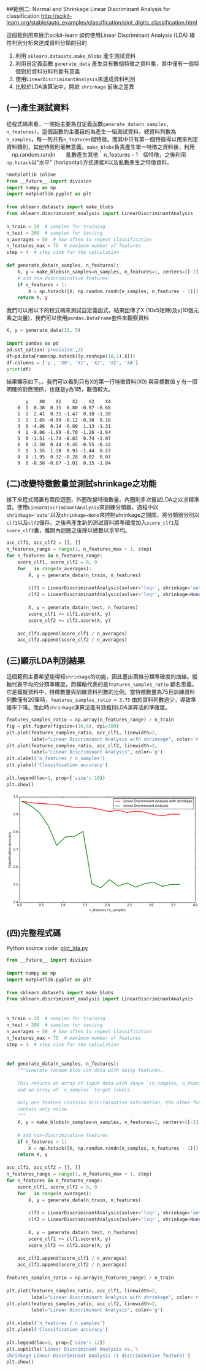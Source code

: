 
##範例二: Normal and Shrinkage Linear Discriminant Analysis for classification
http://scikit-learn.org/stable/auto_examples/classification/plot_digits_classification.html

這個範例用來展示scikit-learn 如何使用Linear Discriminant Analysis (LDA) 線性判別分析來達成資料分類的目的

1. 利用 `sklearn.datasets.make_blobs` 產生測試資料
2. 利用自定義函數 `generate_data` 產生具有數個特徵之資料集，其中僅有一個特徵對於資料分料判斷有意義
3. 使用`LinearDiscriminantAnalysis`來達成資料判別
4. 比較於LDA演算法中，開啟 `shrinkage` 前後之差異

## (一)產生測試資料
從程式碼來看，一開始主要為自定義函數`generate_data(n_samples, n_features)`，這個函數的主要目的為產生一組測試資料，總資料列數為`n_samples`，每一列共有`n_features`個特徵。而其中只有第一個特徵得以用來判定資料類別，其他特徵則毫無意義。`make_blobs`負責產生單一特徵之資料後，利用｀np.random.randn｀　亂數產生其他｀n_features - 1｀個特徵，之後利用`np.hstack`以"水平" (horizontal)方式連接X以及亂數產生之特徵資料。


```python
%matplotlib inline
from __future__ import division
import numpy as np
import matplotlib.pyplot as plt

from sklearn.datasets import make_blobs
from sklearn.discriminant_analysis import LinearDiscriminantAnalysis

n_train = 20  # samples for training
n_test = 200  # samples for testing
n_averages = 50  # how often to repeat classification
n_features_max = 75  # maximum number of features
step = 4  # step size for the calculation

def generate_data(n_samples, n_features):
    X, y = make_blobs(n_samples=n_samples, n_features=1, centers=[[-2], [2]])
    # add non-discriminative features
    if n_features > 1:
        X = np.hstack([X, np.random.randn(n_samples, n_features - 1)])
    return X, y

```

我們可以用以下的程式碼來測試自定義函式，結果回傳了X (10x5矩陣)及y(10個元素之向量)，我們可以使用`pandas.DataFrame`套件來觀察資料


```python
X, y = generate_data(10, 5)

import pandas as pd
pd.set_option('precision',2)
df=pd.DataFrame(np.hstack([y.reshape(10,1),X]))
df.columns = ['y', 'X0', 'X1', 'X2', 'X2', 'X4']
print(df)
```
結果顯示如下。。我們可以看到只有X的第一行特徵資料(X0) 與目標數值 y 有一個明確的對應關係，也就是y為1時，數值較大。
```
       y    X0    X1    X2    X2    X4
    0  1  0.38  0.35  0.80 -0.97 -0.68
    1  1  2.41  0.31 -1.47  0.10 -1.39
    2  1  1.65 -0.99 -0.12 -0.38  0.18
    3  0 -4.86  0.14 -0.80  1.13 -1.31
    4  1 -0.06 -1.99 -0.70 -1.26 -1.64
    5  0 -1.51 -1.74 -0.83  0.74 -2.07
    6  0 -2.50  0.44 -0.45 -0.55 -0.42
    7  1  1.55  1.38  0.93 -1.44  0.27
    8  0 -1.95  0.32 -0.28  0.02  0.07
    9  0 -0.58 -0.07 -1.01  0.15 -1.84
```    

## (二)改變特徵數量並測試shrinkage之功能

接下來程式碼裏有兩段迴圈，外圈改變特徵數量。內圈則多次嘗試LDA之以求精準度。使用`LinearDiscriminantAnalysis`來訓練分類器，過程中以`shrinkage='auto'`以及`shrinkage=None`來控制shrinkage之開關，將分類器分別以`clf1`以及`clf2`儲存。之後再產生新的測試資料將準確度加入`score_clf1`及`score_clf2`裏，離開內迴圈之後除以總數以求平均。


```python
acc_clf1, acc_clf2 = [], []
n_features_range = range(1, n_features_max + 1, step)
for n_features in n_features_range:
    score_clf1, score_clf2 = 0, 0
    for _ in range(n_averages):
        X, y = generate_data(n_train, n_features)

        clf1 = LinearDiscriminantAnalysis(solver='lsqr', shrinkage='auto').fit(X, y)
        clf2 = LinearDiscriminantAnalysis(solver='lsqr', shrinkage=None).fit(X, y)

        X, y = generate_data(n_test, n_features)
        score_clf1 += clf1.score(X, y)
        score_clf2 += clf2.score(X, y)

    acc_clf1.append(score_clf1 / n_averages)
    acc_clf2.append(score_clf2 / n_averages)
```

## (三)顯示LDA判別結果
這個範例主要希望能得知`shrinkage`的功能，因此畫出兩條分類準確度的曲線。縱軸代表平均的分類準確度，而橫軸代表的是`features_samples_ratio` 顧名思義，它是模擬資料中，特徵數量與訓練資料列數的比例。當特徵數量為75且訓練資料列數僅有20筆時，`features_samples_ratio = 3.75` 由於資料列數過少，導致準確率下降。而此時`shrinkage`演算法能有效維持LDA演算法的準確度。



```python
features_samples_ratio = np.array(n_features_range) / n_train
fig = plt.figure(figsize=(10,6), dpi=300)
plt.plot(features_samples_ratio, acc_clf1, linewidth=2,
         label="Linear Discriminant Analysis with shrinkage", color='r')
plt.plot(features_samples_ratio, acc_clf2, linewidth=2,
         label="Linear Discriminant Analysis", color='g')
plt.xlabel('n_features / n_samples')
plt.ylabel('Classification accuracy')

plt.legend(loc=1, prop={'size': 10})
plt.show()
```


![png](output_8_0.png)


## (四)完整程式碼

Python source code: [plot_lda.py](http://scikit-learn.org/stable/_downloads/plot_lda.py)
```python
from __future__ import division

import numpy as np
import matplotlib.pyplot as plt

from sklearn.datasets import make_blobs
from sklearn.discriminant_analysis import LinearDiscriminantAnalysis


n_train = 20  # samples for training
n_test = 200  # samples for testing
n_averages = 50  # how often to repeat classification
n_features_max = 75  # maximum number of features
step = 4  # step size for the calculation


def generate_data(n_samples, n_features):
    """Generate random blob-ish data with noisy features.

    This returns an array of input data with shape `(n_samples, n_features)`
    and an array of `n_samples` target labels.

    Only one feature contains discriminative information, the other features
    contain only noise.
    """
    X, y = make_blobs(n_samples=n_samples, n_features=1, centers=[[-2], [2]])

    # add non-discriminative features
    if n_features > 1:
        X = np.hstack([X, np.random.randn(n_samples, n_features - 1)])
    return X, y

acc_clf1, acc_clf2 = [], []
n_features_range = range(1, n_features_max + 1, step)
for n_features in n_features_range:
    score_clf1, score_clf2 = 0, 0
    for _ in range(n_averages):
        X, y = generate_data(n_train, n_features)

        clf1 = LinearDiscriminantAnalysis(solver='lsqr', shrinkage='auto').fit(X, y)
        clf2 = LinearDiscriminantAnalysis(solver='lsqr', shrinkage=None).fit(X, y)

        X, y = generate_data(n_test, n_features)
        score_clf1 += clf1.score(X, y)
        score_clf2 += clf2.score(X, y)

    acc_clf1.append(score_clf1 / n_averages)
    acc_clf2.append(score_clf2 / n_averages)

features_samples_ratio = np.array(n_features_range) / n_train

plt.plot(features_samples_ratio, acc_clf1, linewidth=2,
         label="Linear Discriminant Analysis with shrinkage", color='r')
plt.plot(features_samples_ratio, acc_clf2, linewidth=2,
         label="Linear Discriminant Analysis", color='g')

plt.xlabel('n_features / n_samples')
plt.ylabel('Classification accuracy')

plt.legend(loc=1, prop={'size': 12})
plt.suptitle('Linear Discriminant Analysis vs. \
shrinkage Linear Discriminant Analysis (1 discriminative feature)')
plt.show()
```
